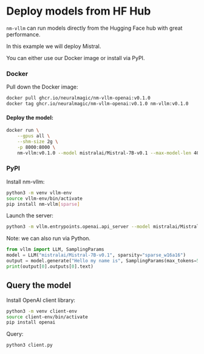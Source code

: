 # Deploy models from HF Hub

`nm-vllm` can run models directly from the Hugging Face hub with great performance.

In this example we will deploy Mistral.

You can either use our Docker image or install via PyPI.

### Docker

Pull down the Docker image:

```bash
docker pull ghcr.io/neuralmagic/nm-vllm-openai:v0.1.0
docker tag ghcr.io/neuralmagic/nm-vllm-openai:v0.1.0 nm-vllm:v0.1.0
```

#### Deploy the model:

```bash
docker run \
    --gpus all \
    --shm-size 2g \
    -p 8000:8000 \
    nm-vllm:v0.1.0 --model mistralai/Mistral-7B-v0.1 --max-model-len 4096
```

### PyPI

Install nm-vllm:

```bash
python3 -m venv vllm-env
source vllm-env/bin/activate
pip install nm-vllm[sparse]
```

Launch the server:

```bash
python3 -m vllm.entrypoints.openai.api_server --model mistralai/Mistral-7B-v0.1 --max-model-len 4096
```

Note: we can also run via Python.

```python
from vllm import LLM, SamplingParams
model = LLM("mistralai/Mistral-7B-v0.1", sparsity="sparse_w16a16")
output = model.generate("Hello my name is", SamplingParams(max_tokens=50, temperature=0))
print(output[0].outputs[0].text)
```

## Query the model

Install OpenAI client library:
```bash
python3 -m venv client-env
source client-env/bin/activate
pip install openai
```

Query:

```bash
python3 client.py
```